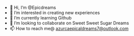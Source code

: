 - 👋 Hi, I’m @Epicdreams
- 👀 I’m interested in creating new experiences
- 🌱 I’m currently learning Github
- 💞️ I’m looking to collaborate on Sweet Sweet Sugar Dreams
- 📫 How to reach me@ azurcaepicaldreams7@outlook.com

<!---
Epicdreams/Epicdreams is a ✨ special ✨ repository because its `README.md` (this file) appears on your GitHub profile.
You can click the Preview link to take a look at your changes.
--->
